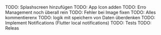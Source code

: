 TODO: Splashscreen hinzufügen
TODO: App Icon adden
TODO: Erro Management noch überall rein
TODO: Fehler bei Image fixen
TODO: Alles kommentierenx
TODO: logik mit speichern von Daten überdenken
TODO: Implement Notifications (Flutter local notifications)
TODO: Tests
TODO: Releas

